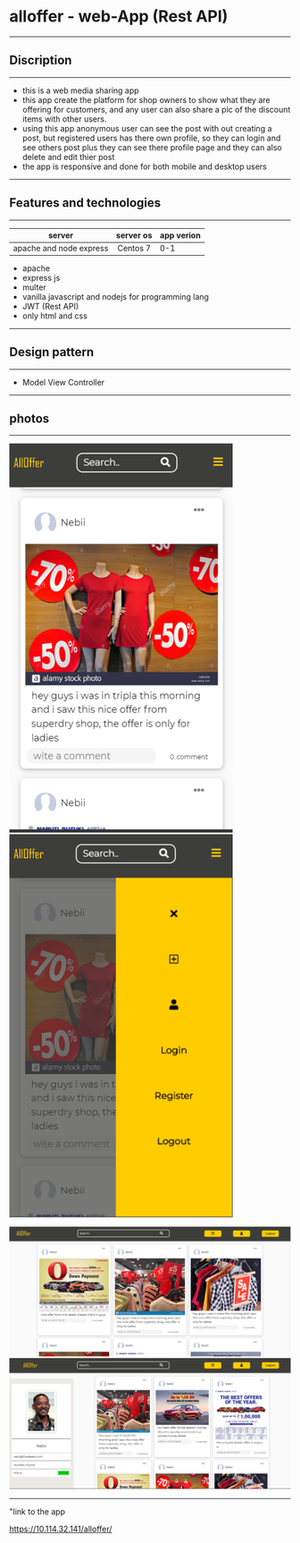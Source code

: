   # alloffer    - web-App   (Rest API)                                                 
 
 ------------------------------------------------------

 ## Discription 
 -------------------------------------------------------
- this is a web media sharing app 
- this app create the platform for shop owners to show what they are offering for customers, and any user can also share a pic of the discount items 
  with other users. 
- using this app  anonymous user can see the post with out creating a post, but 
  registered users has there own profile, so they can login and see others post plus they can see there profile page and they 
  can also delete and edit thier post 
- the app is responsive and done for both mobile and desktop users 

---

 ## Features  and technologies   
    
 -----------------------------------------------------

 
 |  server  | server os  | app verion  |
 | ---------------- |:-------------:| ----------  |
 |  apache and node express |  Centos 7          |      0-1    |

 
 
 - apache                                          
 - express js 
 - multer
 - vanilla javascript and nodejs  for programming lang 
 - JWT (Rest API)
 - only html and css 
 


---------------------------------------------------------

## Design pattern 

---------------------------------------------------------

 - Model View Controller




-----------------------------------------------------------

## photos

---------------------


<img src="appScreenshot/mobile.PNG" width="400">                        <img src="appScreenshot/mobile_nav.PNG" width="400">

 <img src="appScreenshot/mainfeed.PNG" width="800">
 
  <img src="appScreenshot/pfofile.PNG" width="800">
  
  
  -------------------------
  "link to the app 
  
  https://10.114.32.141/alloffer/